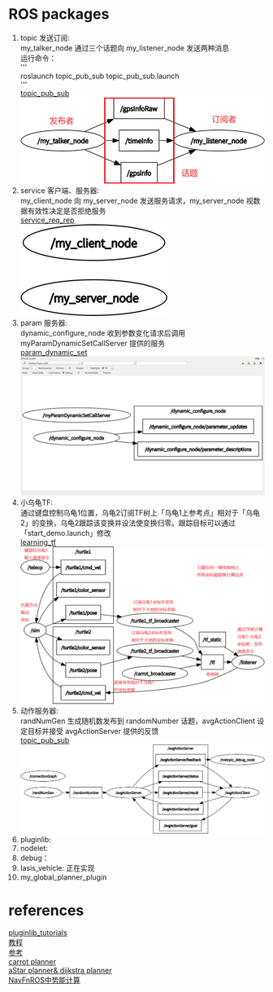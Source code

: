# ROS packages
1. topic 发送订阅:  
    my_talker_node 通过三个话题向 my_listener_node 发送两种消息  
    运行命令：  
    '''  
    roslaunch topic_pub_sub topic_pub_sub.launch  
    '''  
    [topic_pub_sub](https://github.com/guannan-he/ROS/tree/main/src/topic_pub_sub)  
    ![image](images/topic_pub_sub/nodes.png)  
2. service 客户端、服务器:  
    my_client_node 向 my_server_node 发送服务请求，my_server_node 视数据有效性决定是否拒绝服务  
    [service_req_rep](https://github.com/guannan-he/ROS/tree/main/src/service_req_rep)  
    ![image](images/service_req_rep/nodes.png)  
3. param 服务器:  
    dynamic_configure_node 收到参数变化请求后调用 myParamDynamicSetCallServer 提供的服务  
    [param_dynamic_set](https://github.com/guannan-he/ROS/tree/main/src/param_dynamic_set)  
    ![image](images/param_dynamic_set/nodes.png)  
4. 小乌龟TF:  
    通过键盘控制乌龟1位置，乌龟2订阅TF树上「乌龟1上参考点」相对于「乌龟2」的变换，乌龟2跟踪该变换并设法使变换归零。跟踪目标可以通过「start_demo.launch」修改  
    [learning_tf](https://github.com/guannan-he/ROS/tree/main/src/learning_tf)  
    ![image](images/learning_tf/nodes.png)  
5. 动作服务器:  
    randNumGen 生成随机数发布到 randomNumber 话题，avgActionClient 设定目标并接受 avgActionServer 提供的反馈  
    [topic_pub_sub](https://github.com/guannan-he/ROS/tree/main/src/action_server_client)  
    ![image](images/action_server_client/nodes.png)  
6. pluginlib:  
7. nodelet:  
8. debug：
9. lasis_vehicle: 正在实现  
10. my_global_planner_plugin  
 
    
# references  
[pluginlib_tutorials](https://github.com/huchunxu/ros_blog_sources/tree/master/pluginlib_tutorials)  
[教程](https://haoqchen.site/2019/08/15/debug-ros-with-vscode/)  
[参考](https://github.com/xmy0916/racecar)  
[carrot planner](http://wiki.ros.org/navigation/Tutorials/Writing%20A%20Global%20Path%20Planner%20As%20Plugin%20in%20ROS)  
[aStar planner& dijkstra planner](https://zhuanlan.zhihu.com/p/113662488)  
[NavFnROS中势能计算](https://github.com/locusrobotics/robot_navigation/tree/master/dlux_global_planner#the-kernel) 

